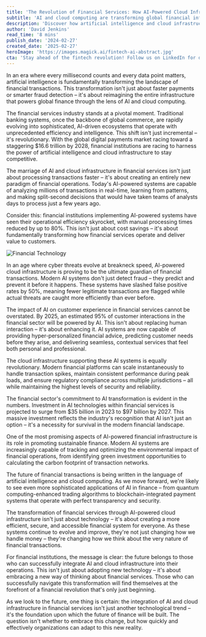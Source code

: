 ```yaml
---
title: 'The Revolution of Financial Services: How AI-Powered Cloud Infrastructure is Reshaping Transaction Technology'
subtitle: 'AI and cloud computing are transforming global financial infrastructure'
description: 'Discover how artificial intelligence and cloud infrastructure are revolutionizing financial services, from transforming transaction processing to enhancing security and customer experience. With investments in AI technologies projected to reach $97 billion by 2027, the financial sector is embracing a technological revolution that promises to reshape the future of global finance.'
author: 'David Jenkins'
read_time: '8 mins'
publish_date: '2024-02-27'
created_date: '2025-02-27'
heroImage: 'https://images.magick.ai/fintech-ai-abstract.jpg'
cta: 'Stay ahead of the fintech revolution! Follow us on LinkedIn for daily insights into how AI and cloud technology are transforming the financial services industry.'
---
```


In an era where every millisecond counts and every data point matters, artificial intelligence is fundamentally transforming the landscape of financial transactions. This transformation isn't just about faster payments or smarter fraud detection – it's about reimagining the entire infrastructure that powers global finance through the lens of AI and cloud computing.

The financial services industry stands at a pivotal moment. Traditional banking systems, once the backbone of global commerce, are rapidly evolving into sophisticated, AI-driven ecosystems that operate with unprecedented efficiency and intelligence. This shift isn't just incremental – it's revolutionary. With the global digital payments market racing toward a staggering $16.6 trillion by 2028, financial institutions are racing to harness the power of artificial intelligence and cloud infrastructure to stay competitive.

The marriage of AI and cloud infrastructure in financial services isn't just about processing transactions faster – it's about creating an entirely new paradigm of financial operations. Today's AI-powered systems are capable of analyzing millions of transactions in real-time, learning from patterns, and making split-second decisions that would have taken teams of analysts days to process just a few years ago.

Consider this: financial institutions implementing AI-powered systems have seen their operational efficiency skyrocket, with manual processing times reduced by up to 80%. This isn't just about cost savings – it's about fundamentally transforming how financial services operate and deliver value to customers.

![Financial Technology](https://i.magick.ai/PIXE/1738406181100_magick_img.webp)

In an age where cyber threats evolve at breakneck speed, AI-powered cloud infrastructure is proving to be the ultimate guardian of financial transactions. Modern AI systems don't just detect fraud – they predict and prevent it before it happens. These systems have slashed false positive rates by 50%, meaning fewer legitimate transactions are flagged while actual threats are caught more efficiently than ever before.

The impact of AI on customer experience in financial services cannot be overstated. By 2025, an estimated 95% of customer interactions in the financial sector will be powered by AI. This isn't about replacing human interaction – it's about enhancing it. AI systems are now capable of providing hyper-personalized financial advice, predicting customer needs before they arise, and delivering seamless, contextual services that feel both personal and professional.

The cloud infrastructure supporting these AI systems is equally revolutionary. Modern financial platforms can scale instantaneously to handle transaction spikes, maintain consistent performance during peak loads, and ensure regulatory compliance across multiple jurisdictions – all while maintaining the highest levels of security and reliability.

The financial sector's commitment to AI transformation is evident in the numbers. Investment in AI technologies within financial services is projected to surge from $35 billion in 2023 to $97 billion by 2027. This massive investment reflects the industry's recognition that AI isn't just an option – it's a necessity for survival in the modern financial landscape.

One of the most promising aspects of AI-powered financial infrastructure is its role in promoting sustainable finance. Modern AI systems are increasingly capable of tracking and optimizing the environmental impact of financial operations, from identifying green investment opportunities to calculating the carbon footprint of transaction networks.

The future of financial transactions is being written in the language of artificial intelligence and cloud computing. As we move forward, we're likely to see even more sophisticated applications of AI in finance – from quantum computing-enhanced trading algorithms to blockchain-integrated payment systems that operate with perfect transparency and security.

The transformation of financial services through AI-powered cloud infrastructure isn't just about technology – it's about creating a more efficient, secure, and accessible financial system for everyone. As these systems continue to evolve and improve, they're not just changing how we handle money – they're changing how we think about the very nature of financial transactions.

For financial institutions, the message is clear: the future belongs to those who can successfully integrate AI and cloud infrastructure into their operations. This isn't just about adopting new technology – it's about embracing a new way of thinking about financial services. Those who can successfully navigate this transformation will find themselves at the forefront of a financial revolution that's only just beginning.

As we look to the future, one thing is certain: the integration of AI and cloud infrastructure in financial services isn't just another technological trend – it's the foundation upon which the future of finance will be built. The question isn't whether to embrace this change, but how quickly and effectively organizations can adapt to this new reality.